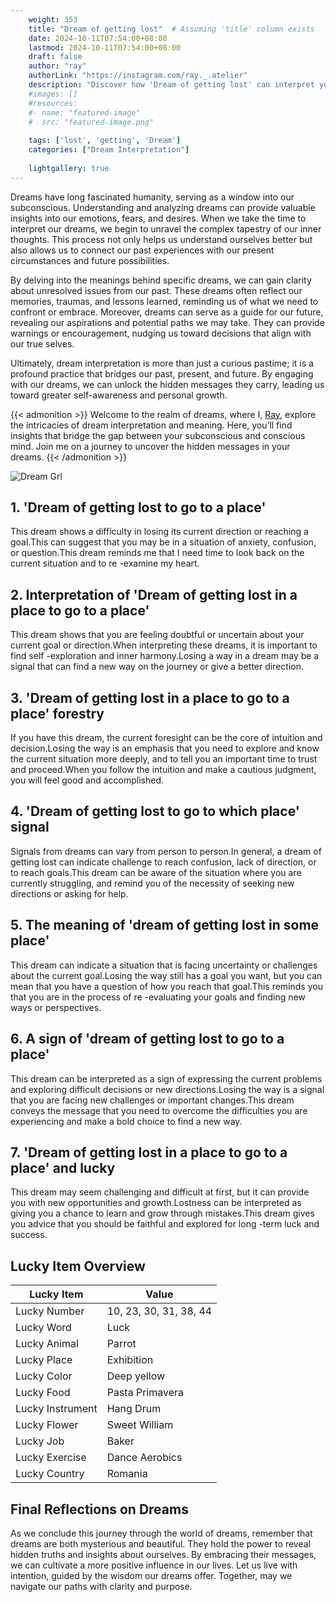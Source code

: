 ```yaml
---
    weight: 353
    title: "Dream of getting lost"  # Assuming 'title' column exists
    date: 2024-10-11T07:54:00+08:00
    lastmod: 2024-10-11T07:54:00+08:00
    draft: false
    author: "ray"
    authorLink: "https://instagram.com/ray._.atelier"
    description: "Discover how 'Dream of getting lost' can interpret your future and uncover its significant meanings in your life."
    #images: []
    #resources:
    #- name: "featured-image"
    #  src: "featured-image.png"
    
    tags: ['lost', 'getting', 'Dream']
    categories: ["Dream Interpretation"]
    
    lightgallery: true
---
```

    
Dreams have long fascinated humanity, serving as a window into our subconscious. Understanding and analyzing dreams can provide valuable insights into our emotions, fears, and desires. When we take the time to interpret our dreams, we begin to unravel the complex tapestry of our inner thoughts. This process not only helps us understand ourselves better but also allows us to connect our past experiences with our present circumstances and future possibilities.

By delving into the meanings behind specific dreams, we can gain clarity about unresolved issues from our past. These dreams often reflect our memories, traumas, and lessons learned, reminding us of what we need to confront or embrace. Moreover, dreams can serve as a guide for our future, revealing our aspirations and potential paths we may take. They can provide warnings or encouragement, nudging us toward decisions that align with our true selves.

Ultimately, dream interpretation is more than just a curious pastime; it is a profound practice that bridges our past, present, and future. By engaging with our dreams, we can unlock the hidden messages they carry, leading us toward greater self-awareness and personal growth.

{{< admonition >}}
Welcome to the realm of dreams, where I, [Ray](https://instagram.com/ray._.atelier), explore the intricacies of dream interpretation and meaning. Here, you’ll find insights that bridge the gap between your subconscious and conscious mind. Join me on a journey to uncover the hidden messages in your dreams.
{{< /admonition >}}

![Dream Grl](https://cdn.pixabay.com/photo/2017/11/02/03/35/gothic-2910057_1280.jpg "Dream Grl")

## 1. 'Dream of getting lost to go to a place'
This dream shows a difficulty in losing its current direction or reaching a goal.This can suggest that you may be in a situation of anxiety, confusion, or question.This dream reminds me that I need time to look back on the current situation and to re -examine my heart.

## 2. Interpretation of 'Dream of getting lost in a place to go to a place'
This dream shows that you are feeling doubtful or uncertain about your current goal or direction.When interpreting these dreams, it is important to find self -exploration and inner harmony.Losing a way in a dream may be a signal that can find a new way on the journey or give a better direction.

## 3. 'Dream of getting lost in a place to go to a place' forestry
If you have this dream, the current foresight can be the core of intuition and decision.Losing the way is an emphasis that you need to explore and know the current situation more deeply, and to tell you an important time to trust and proceed.When you follow the intuition and make a cautious judgment, you will feel good and accomplished.

## 4. 'Dream of getting lost to go to which place' signal
Signals from dreams can vary from person to person.In general, a dream of getting lost can indicate challenge to reach confusion, lack of direction, or to reach goals.This dream can be aware of the situation where you are currently struggling, and remind you of the necessity of seeking new directions or asking for help.

## 5. The meaning of 'dream of getting lost in some place'
This dream can indicate a situation that is facing uncertainty or challenges about the current goal.Losing the way still has a goal you want, but you can mean that you have a question of how you reach that goal.This reminds you that you are in the process of re -evaluating your goals and finding new ways or perspectives.

## 6. A sign of 'dream of getting lost to go to a place'
This dream can be interpreted as a sign of expressing the current problems and exploring difficult decisions or new directions.Losing the way is a signal that you are facing new challenges or important changes.This dream conveys the message that you need to overcome the difficulties you are experiencing and make a bold choice to find a new way.

## 7. 'Dream of getting lost in a place to go to a place' and lucky
This dream may seem challenging and difficult at first, but it can provide you with new opportunities and growth.Lostness can be interpreted as giving you a chance to learn and grow through mistakes.This dream gives you advice that you should be faithful and explored for long -term luck and success.

## Lucky Item Overview
| Lucky Item          | Value              |
|---------------|--------------------|
| Lucky Number        | 10, 23, 30, 31, 38, 44  |
| Lucky Word          | Luck |
| Lucky Animal        | Parrot |
| Lucky Place         | Exhibition     |
| Lucky Color         | Deep yellow     |
| Lucky Food          | Pasta Primavera      |
| Lucky Instrument    | Hang Drum |
| Lucky Flower        | Sweet William    |
| Lucky Job           | Baker       |
| Lucky Exercise      | Dance Aerobics  |
| Lucky Country       | Romania    |


##  Final Reflections on Dreams

As we conclude this journey through the world of dreams, remember that dreams are both mysterious and beautiful. They hold the power to reveal hidden truths and insights about ourselves. By embracing their messages, we can cultivate a more positive influence in our lives. Let us live with intention, guided by the wisdom our dreams offer. Together, may we navigate our paths with clarity and purpose.
